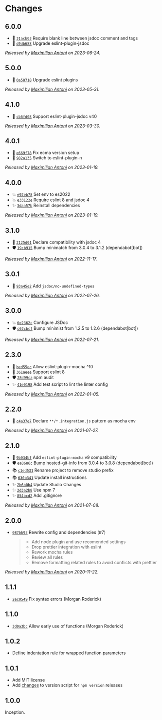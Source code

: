 # Changes

## 6.0.0

- 💄 [`31acb03`](https://github.com/javascript-studio/eslint-config/commit/31acb035ec51089223407fad1823de438ddab2ea)
  Require blank line between jsdoc comment and tags
- 🍏 [`d9db688`](https://github.com/javascript-studio/eslint-config/commit/d9db688c7b10fe1e245d38ccc6506bbcaa84457a)
  Upgrade eslint-plugin-jsdoc

_Released by [Maximilian Antoni](https://github.com/mantoni) on 2023-06-24._

## 5.0.0

- 🍏 [`0a58718`](https://github.com/javascript-studio/eslint-config/commit/0a58718ebd1dc186a0282f81999179f3f57dca9a)
  Upgrade eslint plugins

_Released by [Maximilian Antoni](https://github.com/mantoni) on 2023-05-31._

## 4.1.0

- 🍏 [`cb6fd08`](https://github.com/javascript-studio/eslint-config/commit/cb6fd08cd09fc49450a1a67ac417773ca49628f8)
  Support eslint-plugin-jsdoc v40

_Released by [Maximilian Antoni](https://github.com/mantoni) on 2023-03-30._

## 4.0.1

- 🐛 [`e669f78`](https://github.com/javascript-studio/eslint-config/commit/e669f78468a64d40d5cef1fbd717bd5e6824e370)
  Fix ecma version setup
- 🐛 [`982a135`](https://github.com/javascript-studio/eslint-config/commit/982a1353b1853010eb5495e56a595cb92c2ff696)
  Switch to eslint-plugin-n

_Released by [Maximilian Antoni](https://github.com/mantoni) on 2023-01-19._

## 4.0.0

- 💥 [`e92eb78`](https://github.com/javascript-studio/eslint-config/commit/e92eb785da9f5b7c3febd8860ffda05c449936e1)
  Set env to es2022
- 💥 [`e33122e`](https://github.com/javascript-studio/eslint-config/commit/e33122ede785e5de8d89e6dd192988c174b062da)
  Require eslint 8 and jsdoc 4
- ✨ [`3daa57b`](https://github.com/javascript-studio/eslint-config/commit/3daa57bcbf37f8e408beea67e568f42ddf0f10ca)
  Reinstall dependencies

_Released by [Maximilian Antoni](https://github.com/mantoni) on 2023-01-19._

## 3.1.0

- 🍏 [`2125d01`](https://github.com/javascript-studio/eslint-config/commit/2125d01b1d80fdba2309723c1dca980be6a3a774)
  Declare compatibility with jsdoc 4
- 🛡️ [`19cb915`](https://github.com/javascript-studio/eslint-config/commit/19cb915a5149802b76cf984190254c2d03bd7a8f)
  Bump minimatch from 3.0.4 to 3.1.2 (dependabot[bot])

_Released by [Maximilian Antoni](https://github.com/mantoni) on 2022-11-17._

## 3.0.1

- 🐛 [`93a45e2`](https://github.com/javascript-studio/eslint-config/commit/93a45e2eb5022e6259daf0cb62905250076fb662)
  Add `jsdoc/no-undefined-types`

_Released by [Maximilian Antoni](https://github.com/mantoni) on 2022-07-26._

## 3.0.0

- 💥 [`6e2362c`](https://github.com/javascript-studio/eslint-config/commit/6e2362c41507b6b1c46f8af026db72d6845f9d87)
  Configure JSDoc
- 🛡 [`c62cbcf`](https://github.com/javascript-studio/eslint-config/commit/c62cbcf20738962ca3b1ba98333988fcfae12cb3)
  Bump minimist from 1.2.5 to 1.2.6 (dependabot[bot])

_Released by [Maximilian Antoni](https://github.com/mantoni) on 2022-07-21._

## 2.3.0

- 🍏 [`bed55ec`](https://github.com/javascript-studio/eslint-config/commit/bed55ec462bab33db91990721e69201b00c598b6)
  Allow eslint-plugin-mocha ^10
- 🍏 [`361aeee`](https://github.com/javascript-studio/eslint-config/commit/361aeee06d6f2bb3e86fad0c5477a30d21ddb21c)
  Support eslint 8
- 🛡 [`28d99ca`](https://github.com/javascript-studio/eslint-config/commit/28d99ca887617c33f82e19370a5904a24f086608)
  npm audit
- ✨ [`41e0198`](https://github.com/javascript-studio/eslint-config/commit/41e01980b22034569bac376808a20ba604f4f90b)
  Add test script to lint the linter config

_Released by [Maximilian Antoni](https://github.com/mantoni) on 2022-01-05._

## 2.2.0

- 🍏 [`c4a37e7`](https://github.com/javascript-studio/eslint-config/commit/c4a37e7ed4743d91de1f0fb7386917fa66351b82)
  Declare `**/*.integration.js` pattern as mocha env

_Released by [Maximilian Antoni](https://github.com/mantoni) on 2021-07-27._

## 2.1.0

- 🍏 [`9b034bf`](https://github.com/javascript-studio/eslint-config/commit/9b034bf159367e054c4b44e9987e9fd88b961deb)
  Add `eslint-plugin-mocha` v9 compatibility
- 🛡 [`ea0686c`](https://github.com/javascript-studio/eslint-config/commit/ea0686c7948411fb7a14343232eaf886a70b5987)
  Bump hosted-git-info from 3.0.4 to 3.0.8 (dependabot[bot])
- 📚 [`c1ed531`](https://github.com/javascript-studio/eslint-config/commit/c1ed531d7b0fa6e309a7f1939ce9ad5ecb3306d5)
  Rename project to remove studio prefix
- 📚 [`630b341`](https://github.com/javascript-studio/eslint-config/commit/630b341564b9d16618a6ee55eadea69d251b661b)
  Update install instructions
- ✨ [`2b6b0b4`](https://github.com/javascript-studio/eslint-config/commit/2b6b0b4b819b11476f0fc6deb1c8b30a6bb422f1)
  Update Studio Changes
- ✨ [`2d3a2b8`](https://github.com/javascript-studio/eslint-config/commit/2d3a2b80c61fd4215cc59931864b7a8e0f789d89)
  Use npm 7
- ✨ [`854bcd2`](https://github.com/javascript-studio/eslint-config/commit/854bcd21cad1c25ecea20e95a11bfafaf016e2e9)
  Add .gitignore

_Released by [Maximilian Antoni](https://github.com/mantoni) on 2021-07-08._

## 2.0.0

- [`087bb93`](https://github.com/javascript-studio/eslint-config/commit/087bb9337644a279f6a34d1bb5e513b4fa4dc148)
  Rewrite config and dependencies (#7)
    >
    > - Add node plugin and use recomended settings
    > - Drop prettier integration with eslint
    > - Rework mocha rules
    > - Review all rules
    > - Remove formatting related rules to avoid conflicts with prettier

_Released by [Maximilian Antoni](https://github.com/mantoni) on 2020-11-22._

## 1.1.1

- [`2ec0549`](https://github.com/javascript-studio/eslint-config/commit/2ec0549a3bca5b5d89e9089b440949bcab23af87)
  Fix syntax errors (Morgan Roderick)

## 1.1.0

- [`3d0a3bc`](https://github.com/javascript-studio/eslint-config/commit/3d0a3bcdb80bd1fb5652a62cbcd39eea6d801a2c)
  Allow early use of functions (Morgan Roderick)

## 1.0.2

- Define indentation rule for wrapped function parameters

## 1.0.1

- Add MIT license
- Add [changes][] to version script for `npm version` releases

[changes]: https://www.npmjs.com/package/@studio/changes

## 1.0.0

Inception.

